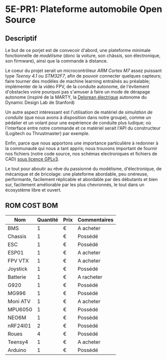 # 5E-PR1: Plateforme automobile Open Source

## Descriptif

Le but de ce porjet est de convecoir d'abord, une plateforme minimale fonctionnelle de *modélisme* (donc la voiture, son châssis, son électronique, son firmware), ainsi que la commande à distance.


Le coeur du projet serait un microcontrôleur *ARM Cortex M7* assez puissant type *Teensy 4.1* ou *STM32F7*, afin de pouvoir connecter quelques capteurs; faire tourner des modèles de machine learning entraînés au préalable; implémenter de la vidéo FPV, de la conduite autonome, de l'évitement d'obstacles voire pourquoi pas s'amuser à faire un mode de dérapage autonome (inspiré de la MARTY, la [Delorean électrique](https://ddl.stanford.edu/marty/overview) autonome du Dynamic Design Lab de Stanford)

Un autre aspect intéressant est l'utilisation de matériel de *simulation de conduite* (que nous avons à disposition dans notre groupe), comme un pédalier et un volant pour une expérience de conduite plus ludique; où l'interface entre notre commande et ce matériel serait l'API du constructeur (Logitech ou Thrustmaster) par exemple.


Enfin, parce que nous apportons une importance particulière à redonner à la communauté qui nous a tant appris; nous trouvons important de fournir nos fichiers (notre code source, nos schémas electroniques et fichiers de CAD) [sous licence GPLv3](https://www.gnu.org/licenses/quick-guide-gplv3.fr.html).


Le tout pour aboutir au rêve du passionné du modélisme, d'électronique, de mécanique et de bricolage: une plateforme abordable, peu onéreuse, performante, facilement réplicable et abordable par des débutants et bien sur, facilement améliorable par les plus chevronnés, le tout dans un écosystème libre et ouvert.

## ROM COST BOM

|Nom     |Quantité|Prix|Commentaires|
|--------|--------|----|------------|
|BMS     |       1|   €|A acheter   | 
|Chassis |       1|   €|Possédé     |
|ESC     |       1|   €|Possédé     |
|ESP01   |       1|   €|A acheter   |
|FPV VTX |       1|   €|A acheter   |
|Joystick|       1|   €|Possédé     |
|Batterie|       1|   €|A racheter  |
|G920    |       1|   €|Possédé     |
|MG996   |       1|   €|Possédé     |
|Moni ATV|       1|   €|A acheter   |
|MPU6050 |       1|   €|Possédé     |
|NEO6M   |       1|   €|Possédé     |
|nRF24l01|       2|   €|Possédé     |
|Roues   |       4|   €|Possédé     |
|Teensy4 |       1|   €|A acheter   |
|Arduino |       1|   €|Possédé     |
